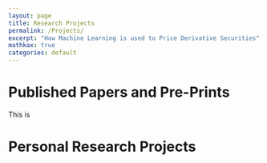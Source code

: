 ```yaml
---
layout: page
title: Research Projects
permalink: /Projects/
excerpt: "How Machine Learning is used to Price Derivative Securities"
mathkax: true
categories: default
---
```


# Published Papers and Pre-Prints
This is


# Personal Research Projects

